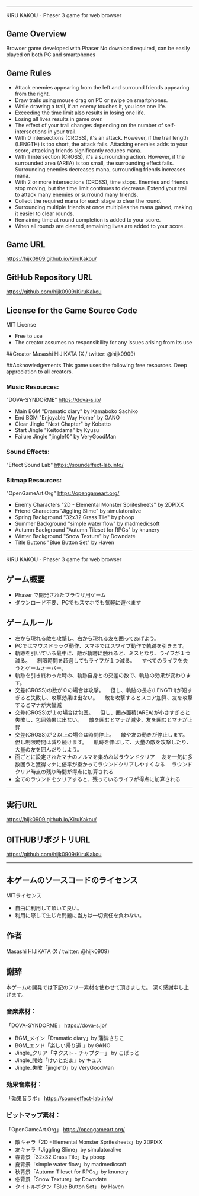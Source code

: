 ----------------------------------------------------------------------------------------
KIRU KAKOU - Phaser 3 game for web browser

## Game Overview

Browser game developed with Phaser
No download required, can be easily played on both PC and smartphones

## Game Rules

* Attack enemies appearing from the left and surround friends appearing from the right.
* Draw trails using mouse drag on PC or swipe on smartphones.
* While drawing a trail, if an enemy touches it, you lose one life.
* Exceeding the time limit also results in losing one life.
* Losing all lives results in game over.
* The effect of your trail changes depending on the number of self-intersections in your trail.
* With 0 intersections (CROSS), it's an attack.
  However, if the trail length (LENGTH) is too short, the attack fails.
  Attacking enemies adds to your score, attacking friends significantly reduces mana.
* With 1 intersection (CROSS), it's a surrounding action.
  However, if the surrounded area (AREA) is too small, the surrounding effect fails.
  Surrounding enemies decreases mana, surrounding friends increases mana.
* With 2 or more intersections (CROSS), time stops.
  Enemies and friends stop moving, but the time limit continues to decrease.
  Extend your trail to attack many enemies or surround many friends.
* Collect the required mana for each stage to clear the round.
* Surrounding multiple friends at once multiplies the mana gained, making it easier to clear rounds.
* Remaining time at round completion is added to your score.
* When all rounds are cleared, remaining lives are added to your score.

## Game URL
https://hijk0909.github.io/KiruKakou/
## GitHub Repository URL
https://github.com/hijk0909/KiruKakou

## License for the Game Source Code
MIT License
* Free to use
* The creator assumes no responsibility for any issues arising from its use

##Creator
Masashi HIJIKATA (X / twitter: @hijk0909)

##Acknowledgements
This game uses the following free resources.
Deep appreciation to all creators.

### Music Resources:
"DOVA-SYNDORME" https://dova-s.jp/
* Main BGM "Dramatic diary" by Kamaboko Sachiko
* End BGM "Enjoyable Way Home" by GANO
* Clear Jingle "Next Chapter" by Kobatto
* Start Jingle "Keitodama" by Kyusu
* Failure Jingle "jingle10" by VeryGoodMan

### Sound Effects:
"Effect Sound Lab" https://soundeffect-lab.info/

### Bitmap Resources:
"OpenGameArt.Org" https://opengameart.org/
* Enemy Characters "2D - Elemental Monster Spritesheets" by 2DPIXX
* Friend Characters "Jiggling Slime" by simulatoralive
* Spring Background "32x32 Grass Tile" by pboop
* Summer Background "simple water flow" by madmedicsoft
* Autumn Background "Autumn Tileset for RPGs" by knunery
* Winter Background "Snow Texture" by Downdate
* Title Buttons "Blue Button Set" by Haven

----------------------------------------------------------------------------------------
KIRU KAKOU - Phaser 3 game for web browser

## ゲーム概要
* Phaser で開発されたブラウザ用ゲーム
* ダウンロード不要、PCでもスマホでも気軽に遊べます

## ゲームルール
* 左から現れる敵を攻撃し、右から現れる友を囲ってあげよう。
* PCではマウスドラッグ動作、スマホではスワイプ動作で軌跡を引きます。
* 軌跡を引いている最中に、敵が軌跡に触れると、ミスとなり、ライフが１つ減る。
　制限時間を超過してもライフが１つ減る。
　すべてのライフを失うとゲームオーバー。
* 軌跡を引き終わった時の、軌跡自身との交差の数で、軌跡の効果が変わります。
* 交差(CROSS)の数が０の場合は攻撃。
　但し、軌跡の長さ(LENGTH)が短すぎると失敗し、攻撃効果は出ない。
　敵を攻撃するとスコア加算、友を攻撃するとマナが大幅減
* 交差(CROSS)が１の場合は包囲。
　但し、囲み面積(AREA)が小さすぎると失敗し、包囲効果は出ない。
　敵を囲むとマナが減少、友を囲むとマナが上昇
* 交差(CROSS)が２以上の場合は時間停止。
　敵や友の動きが停止します。但し制限時間は減り続けます。
　軌跡を伸ばして、大量の敵を攻撃したり、大量の友を囲んだりしよう。
* 面ごとに設定されたマナのノルマを集めればラウンドクリア
　友を一気に多数囲うと獲得マナに倍率が掛かってラウンドクリアしやすくなる
　ラウンドクリア時点の残り時間が得点に加算される
* 全てのラウンドをクリアすると、残っているライフが得点に加算される

---
## 実行URL
https://hijk0909.github.io/KiruKakou/

## GITHUBリポジトリURL
https://github.com/hijk0909/KiruKakou

---
## 本ゲームのソースコードのライセンス
MITライセンス
* 自由に利用して頂いて良い。
* 利用に際して生じた問題に当方は一切責任を負わない。

## 作者
Masashi HIJIKATA (X / twitter: @hijk0909）

## 謝辞
本ゲームの開発では下記のフリー素材を使わせて頂きました。
深く感謝申し上げます。

### 音楽素材：
「DOVA-SYNDORME」
https://dova-s.jp/

* BGM_メイン「Dramatic diary」by 蒲鉾さちこ
* BGM_エンド「楽しい帰り道 」by GANO
* Jingle_クリア「ネクスト・チャプター」 by こばっと
* Jingle_開始「けいとだま」by キュス
* Jingle_失敗「jingle10」by VeryGoodMan

### 効果音素材：
「効果音ラボ」
https://soundeffect-lab.info/

### ビットマップ素材：
「OpenGameArt.Org」
https://opengameart.org/

* 敵キャラ「2D - Elemental Monster Spritesheets」by 2DPIXX
* 友キャラ「Jiggling Slime」by simulatoralive
* 春背景「32x32 Grass Tile」by pboop
* 夏背景「simple water flow」by madmedicsoft
* 秋背景「Autumn Tileset for RPGs」by knunery
* 冬背景「Snow Texture」by Downdate
* タイトルボタン「Blue Button Set」 by Haven
